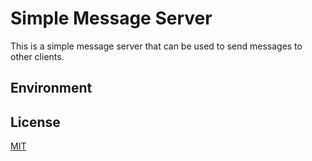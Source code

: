# Simple Message Server

This is a simple message server that can be used to send messages to other clients.

## Environment

## License

[MIT](LICENSE)
